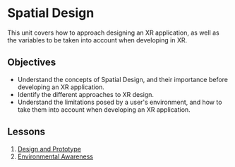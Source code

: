 # Spatial Design

This unit covers how to approach designing an XR application, as well as the variables to be taken into account when developing in XR. 

## Objectives

- Understand the concepts of Spatial Design, and their importance before developing an XR application.
- Identify the different approaches to XR design.
- Understand the limitations posed by a user's environment, and how to take them into account when developing an XR application.

## Lessons

1. [Design and Prototype](1-design-and-prototype/README.md)
1. [Environmental Awareness](2-environmental-awareness/README.md)